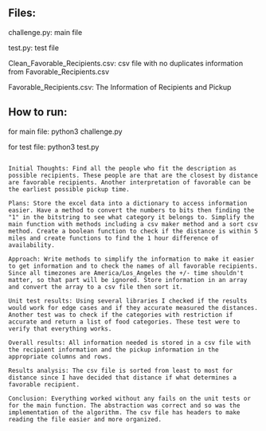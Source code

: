 Files:
-----------
challenge.py: main file




test.py: test file




Clean_Favorable_Recipients.csv: csv file with no duplicates information from Favorable_Recipients.csv




Favorable_Recipients.csv: The Information of Recipients and Pickup

How to run:
-----------
for main file: python3 challenge.py




for test file: python3 test.py



~~~~~~~~~~~~~~~~~~~~~~~~~~~~~~~~~~~~~~~~~~~~~

Initial Thoughts: Find all the people who fit the description as possible recipients. These people are that are the closest by distance are favorable recipients. Another interpretation of favorable can be the earliest possible pickup time.

Plans: Store the excel data into a dictionary to access information easier. Have a method to convert the numbers to bits then finding the "1" in the bitstring to see what category it belongs to. Simplify the main function with methods including a csv maker method and a sort csv method. Create a boolean function to check if the distance is within 5 miles and create functions to find the 1 hour difference of availability.

Approach: Write methods to simplify the information to make it easier to get information and to check the names of all favorable recipients. Since all timezones are America/Los_Angeles the +/- time shouldn't matter, so that part will be ignored. Store information in an array and convert the array to a csv file then sort it.

Unit test results: Using several libraries I checked if the results would work for edge cases and if they accurate measured the distances. Another test was to check if the categories with restriction if accurate and return a list of food categories. These test were to verify that everything works.

Overall results: All information needed is stored in a csv file with the recipient information and the pickup information in the appropriate columns and rows.

Results analysis: The csv file is sorted from least to most for distance since I have decided that distance if what determines a favorable recipient.

Conclusion: Everything worked without any fails on the unit tests or for the main function. The abstraction was correct and so was the implementation of the algorithm. The csv file has headers to make reading the file easier and more organized.



